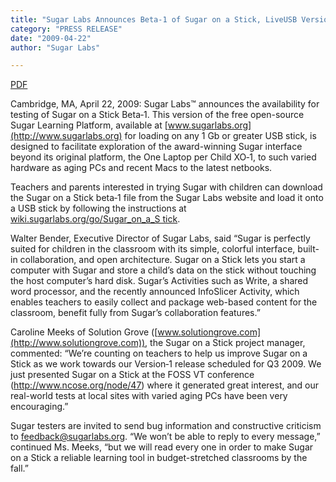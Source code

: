 ```yaml
---
title: "Sugar Labs Announces Beta‑1 of Sugar on a Stick, LiveUSB Version of Sugar Learning Platform for Children"
category: "PRESS RELEASE"
date: "2009-04-22"
author: "Sugar Labs"

---
```

<!-- markdownlint-disable -->

[PDF](/press/SugarLabsPR_en_20090422.pdf)

Cambridge, MA, April 22, 2009: Sugar Labs™ announces the availability for
testing of Sugar on a Stick Beta‑1. This version of the free open-source Sugar
Learning Platform, available at [www.sugarlabs.org](http://www.sugarlabs.org)
for loading on any 1 Gb or greater USB stick, is designed to facilitate
exploration of the award-winning Sugar interface beyond its original platform,
the One Laptop per Child XO‑1, to such varied hardware as aging PCs and recent
Macs to the latest netbooks.

Teachers and parents interested in trying Sugar with children can download the
Sugar on a Stick beta‑1 file from the Sugar Labs website and load it onto a
USB stick by following the instructions at [wiki.sugarlabs.org/go/Sugar_on_a_S
tick](https://wiki.sugarlabs.org/go/Sugar_on_a_Stick).

Walter Bender, Executive Director of Sugar Labs, said “Sugar is perfectly
suited for children in the classroom with its simple, colorful interface,
built-in collaboration, and open architecture. Sugar on a Stick lets you start
a computer with Sugar and store a child’s data on the stick without touching
the host computer’s hard disk. Sugar’s Activities such as Write, a shared word
processor, and the recently announced InfoSlicer Activity, which enables
teachers to easily collect and package web-based content for the classroom,
benefit fully from Sugar’s collaboration features.”

Caroline Meeks of Solution Grove
([www.solutiongrove.com](http://www.solutiongrove.com)), the Sugar on a Stick
project manager, commented: “We’re counting on teachers to help us improve
Sugar on a Stick as we work towards our Version‑1 release scheduled for Q3
2009. We just presented Sugar on a Stick at the FOSS VT conference
(<http://www.ncose.org/node/47>) where it generated great interest, and our
real-world tests at local sites with varied aging PCs have been very
encouraging.”

Sugar testers are invited to send bug information and constructive criticism
to [feedback@sugarlabs.org](mailto:feedback@sugarlabs.org). “We won’t be able
to reply to every message,” continued Ms. Meeks, “but we will read every one
in order to make Sugar on a Stick a reliable learning tool in budget-stretched
classrooms by the fall.”

